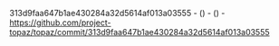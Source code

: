 313d9faa647b1ae430284a32d5614af013a03555 -  () -  () - https://github.com/project-topaz/topaz/commit/313d9faa647b1ae430284a32d5614af013a03555

